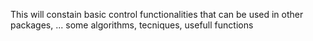 This will constain basic control functionalities that can be used in other packages, ...
some algorithms, tecniques, usefull functions